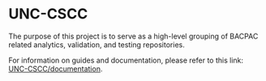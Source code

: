 # UNC-CSCC
The purpose of this project is to serve as a high-level grouping of BACPAC related analytics, validation, and testing repositories. 

For information on guides and documentation, please refer to this link: [UNC-CSCC/documentation](https://github.com/UNC-CSCC/.github/tree/main/documentation).
